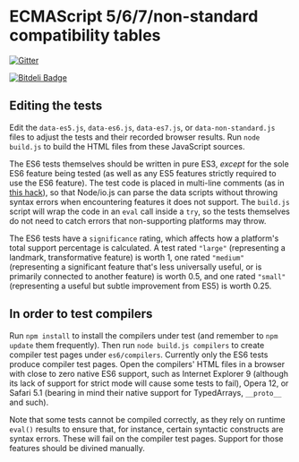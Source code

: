 ECMAScript 5/6/7/non-standard compatibility tables
==================================================

[![Gitter](https://badges.gitter.im/Join%20Chat.svg)](https://gitter.im/kangax/compat-table?utm_source=badge&utm_medium=badge&utm_campaign=pr-badge&utm_content=badge)

[![Bitdeli Badge](https://d2weczhvl823v0.cloudfront.net/kangax/es5-compat-table/trend.png)](https://bitdeli.com/free "Bitdeli Badge")

Editing the tests
-----------------

Edit the `data-es5.js`, `data-es6.js`, `data-es7.js`, or `data-non-standard.js` files to adjust the tests and their recorded browser results. Run `node build.js` to build the HTML files from these JavaScript sources.

The ES6 tests themselves should be written in pure ES3, *except* for the sole ES6 feature being tested (as well as any ES5 features strictly required to use the ES6 feature). The test code is placed in multi-line comments (as in [this hack](http://tomasz.janczuk.org/2013/05/multi-line-strings-in-javascript-and.html)), so that Node/io.js can parse the data scripts without throwing syntax errors when encountering features it does not support. The `build.js` script will wrap the code in an `eval` call inside a `try`, so the tests themselves do not need to catch errors that non-supporting platforms may throw.

The ES6 tests have a `significance` rating, which affects how a platform's total support percentage is calculated. A test rated `"large"` (representing a landmark, transformative feature) is worth 1, one rated `"medium"` (representing a significant feature that's less universally useful, or is primarily connected to another feature) is worth 0.5, and one rated `"small"` (representing a useful but subtle improvement from ES5) is worth 0.25.

In order to test compilers
-----------------

Run `npm install` to install the compilers under test (and remember to `npm update` them frequently).
Then run `node build.js compilers` to create compiler test pages under `es6/compilers`. Currently only the ES6 tests produce compiler test pages.
Open the compilers' HTML files in a browser with close to zero native ES6 support, such as Internet Explorer 9 (although its lack of support for strict mode will cause some tests to fail), Opera 12, or Safari 5.1 (bearing in mind their native support for TypedArrays, `__proto__` and such).

Note that some tests cannot be compiled correctly, as they rely on runtime `eval()` results to ensure that, for instance, certain syntactic constructs are syntax errors. These will fail on the compiler test pages. Support for those features should be divined manually.
